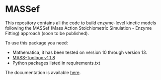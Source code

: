 # MASSef

This repository contains all the code to build enzyme-level kinetic models following the MASSef (Mass Action Stoichiometric Simulation - Enzyme Fitting) approach (soon to be published).

To use this package you need:
- Mathematica, it has been tested on version 10 through version 13.
- [MASS-Toolbox v1.1.8](https://github.com/opencobra/MASS-Toolbox)
- Python packages listed in requirements.txt

The documentation is available [here](http://massef.readthedocs.io).
